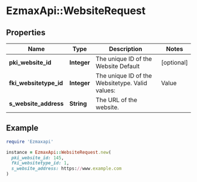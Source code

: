 # EzmaxApi::WebsiteRequest

## Properties

| Name | Type | Description | Notes |
| ---- | ---- | ----------- | ----- |
| **pki_website_id** | **Integer** | The unique ID of the Website Default | [optional] |
| **fki_websitetype_id** | **Integer** | The unique ID of the Websitetype.  Valid values:  |Value|Description| |-|-| |1|Website| |2|Twitter| |3|Facebook| |4|Survey| |  |
| **s_website_address** | **String** | The URL of the website. |  |

## Example

```ruby
require 'Ezmaxapi'

instance = EzmaxApi::WebsiteRequest.new(
  pki_website_id: 145,
  fki_websitetype_id: 1,
  s_website_address: https://www.example.com
)
```

